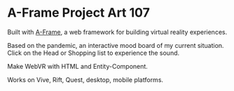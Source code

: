 # A-Frame Project Art 107

Built with [A-Frame](https://aframe.io), a web framework for building virtual reality experiences.

Based on the pandemic, an interactive mood board of my current situation. Click on the Head or Shopping list to experience the sound.

Make WebVR with HTML and Entity-Component.

Works on Vive, Rift, Quest, desktop, mobile platforms.
